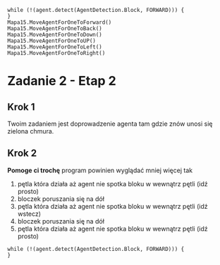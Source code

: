 ```blocks
while (!(agent.detect(AgentDetection.Block, FORWARD))) {
}
Mapa15.MoveAgentForOneToForward()
Mapa15.MoveAgentForOneToBack()
Mapa15.MoveAgentForOneToDown()
Mapa15.MoveAgentForOneToUP()
Mapa15.MoveAgentForOneToLeft()
Mapa15.MoveAgentForOneToRight()
```
# Zadanie 2 - Etap 2
## Krok 1
Twoim zadaniem jest doprowadzenie agenta tam gdzie znów unosi się zielona chmura.<br>

## Krok 2
**Pomoge ci trochę** program powinien wyglądać mniej więcej tak <br>
1. pętla która działa aż agent nie spotka bloku w wewnątrz pętli (idź prosto)
2. bloczek poruszania się na dół
3. pętla która działa aż agent nie spotka bloku w wewnątrz pętli (idź wstecz)
4. bloczek poruszania się na dół
5. pętla która działa aż agent nie spotka bloku w wewnątrz pętli (idź prosto)
```blocks
while (!(agent.detect(AgentDetection.Block, FORWARD))) {
}

```
